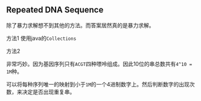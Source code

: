Repeated DNA Sequence
---------------------

除了暴力求解想不到其他的方法。而答案居然真的是暴力求解。

方法1 使用java的`Collections`

方法2

非常巧妙。因为基因序列只有`ACGT`四种嘌呤组成。因此10位的串总数共有`4^10 = 1M`种。

可以将每种序列唯一的映射到小于`1M`的一个4进制数字上。然后判断数字的出现次数，来决定是否出现重复串。